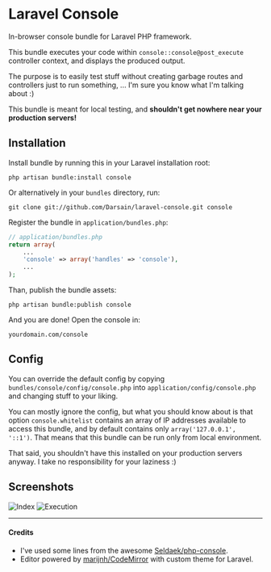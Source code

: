 # Laravel Console

In-browser console bundle for Laravel PHP framework.

This bundle executes your code within `console::console@post_execute` controller context, and displays the produced output.

The purpose is to easily test stuff without creating garbage routes and controllers just to run something, ...
I'm sure you know what I'm talking about :)

This bundle is meant for local testing, and **shouldn't get nowhere near your production servers!**

## Installation

Install bundle by running this in your Laravel installation root:

```
php artisan bundle:install console
```

Or alternatively in your `bundles` directory, run:

```
git clone git://github.com/Darsain/laravel-console.git console
```

Register the bundle in `application/bundles.php`:

```php
// application/bundles.php
return array(
	...
	'console' => array('handles' => 'console'),
	...
);
```

Than, publish the bundle assets:

```
php artisan bundle:publish console
```

And you are done! Open the console in:

```
yourdomain.com/console
```

## Config

You can override the default config by copying `bundles/console/config/console.php` into `application/config/console.php`
and changing stuff to your liking.

You can mostly ignore the config, but what you should know about is that option `console.whitelist` contains an array
of IP addresses available to access this bundle, and by default contains only `array('127.0.0.1', '::1')`.
That means that this bundle can be run only from local environment.

That said, you shouldn't have this installed on your production servers anyway. I take no responsibility for your laziness :)

## Screenshots

![Index](http://i.imgur.com/bVW31.png)
![Execution](http://i.imgur.com/y3edI.png)

---

#### Credits

* I've used some lines from the awesome [Seldaek/php-console](https://github.com/Seldaek/php-console).
* Editor powered by [marijnh/CodeMirror](https://github.com/marijnh/CodeMirror) with custom theme for Laravel.